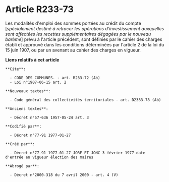 # Article R233-73

Les modalités d'emploi des sommes portées au crédit du compte [*spécialement destiné à retracer les opérations
d'investissement auxquelles sont affectées les recettes supplémentaires dégagées par le nouveau barème*] prévu à l'article
précédent, sont définies par le cahier des charges établi et approuvé dans les conditions déterminées par l'article 2 de la
loi du 15 juin 1907, ou par un avenant au cahier des charges en vigueur.

**Liens relatifs à cet article**

	**Cite**:

	  - CODE DES COMMUNES. - art. R233-72 (Ab)
	  - Loi n°1907-06-15 art. 2

	**Nouveaux textes**:

	  - Code général des collectivités territoriales - art. D2333-78 (Ab)

	**Anciens textes**:

	  - Décret n°57-636 1957-05-24 art. 3

	**Codifié par**:

	  - Décret n°77-91 1977-01-27

	**Créé par**:

	  - Décret n°77-91 1977-01-27 JORF ET JONC 3 février 1977 date d'entrée en vigueur élection des maires

	**Abrogé par**:

	  - Décret n°2000-318 du 7 avril 2000 - art. 4 (V)
